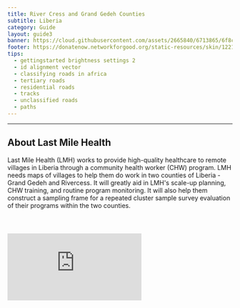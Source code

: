 ```yaml
---
title: River Cress and Grand Gedeh Counties
subtitle: Liberia
category: Guide
layout: guide3
banner: https://cloud.githubusercontent.com/assets/2665840/6713865/6f8c06fc-cd6b-11e4-97b2-247dc26ca2e0.jpg
footer: https://donatenow.networkforgood.org/static-resources/skin/12214/graphics/logo.jpg
tips:
  - gettingstarted brightness settings 2
  - id alignment vector
  - classifying roads in africa
  - tertiary roads
  - residential roads
  - tracks
  - unclassified roads
  - paths
---
```


<div id="test" class="col-lg-5 col-sm-6">
<hr class="section-heading-spacer">
<div class="clearfix"></div>

<h2 class="section-heading">About Last Mile Health</h2>

 <p>Last Mile Health (LMH) works to provide high-quality healthcare to remote villages in Liberia through a community health worker (CHW) program. LMH needs maps of villages to help them do work in two counties of Liberia - Grand Gedeh and Rivercess. It will greatly aid in LMH's scale-up planning, CHW training, and routine program monitoring. It will also help them construct a sampling frame for a repeated cluster sample survey evaluation of their programs within the two counties.</p>


</div>
<div class="col-lg-5 col-lg-offset-2 col-sm-6">
  <iframe style="margin-top:40px" src="https://donatenow.networkforgood.org/static-resources/skin/12214/graphics/logo.jpg" scrolling="no" frameborder="0"></iframe>
</div>

